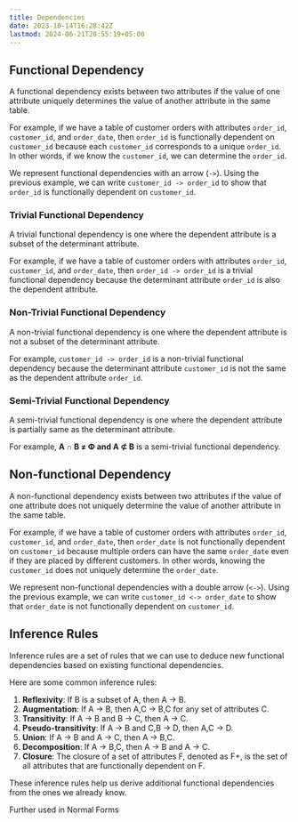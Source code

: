 ```yaml
---
title: Dependencies
date: 2023-10-14T16:28:42Z
lastmod: 2024-06-21T20:55:19+05:00
---
```


## Functional Dependency

A functional dependency exists between two attributes if the value of one attribute uniquely determines the value of another attribute in the same table.

For example, if we have a table of customer orders with attributes `order_id`, `customer_id`, and `order_date`, then `order_id` is functionally dependent on `customer_id` because each `customer_id` corresponds to a unique `order_id`. In other words, if we know the `customer_id`, we can determine the `order_id`.

We represent functional dependencies with an arrow (`->`). Using the previous example, we can write `customer_id -> order_id` to show that `order_id` is functionally dependent on `customer_id`.

### Trivial Functional Dependency

A trivial functional dependency is one where the dependent attribute is a subset of the determinant attribute.

For example, if we have a table of customer orders with attributes `order_id`, `customer_id`, and `order_date`, then `order_id -> order_id` is a trivial functional dependency because the determinant attribute `order_id` is also the dependent attribute.

### Non-Trivial Functional Dependency

A non-trivial functional dependency is one where the dependent attribute is not a subset of the determinant attribute.

For example, `customer_id -> order_id` is a non-trivial functional dependency because the determinant attribute `customer_id` is not the same as the dependent attribute `order_id`.

### Semi-Trivial Functional Dependency

A semi-trivial functional dependency is one where the dependent attribute is partially same as the determinant attribute.

For example, **A ∩ B ≠ Φ and A ⊄ B**  is a semi-trivial functional dependency.

## Non-functional Dependency

A non-functional dependency exists between two attributes if the value of one attribute does not uniquely determine the value of another attribute in the same table.

For example, if we have a table of customer orders with attributes `order_id`, `customer_id`, and `order_date`, then `order_date` is not functionally dependent on `customer_id` because multiple orders can have the same `order_date` even if they are placed by different customers. In other words, knowing the `customer_id` does not uniquely determine the `order_date`.

We represent non-functional dependencies with a double arrow (`<->`). Using the previous example, we can write `customer_id <-> order_date` to show that `order_date` is not functionally dependent on `customer_id`.

## Inference Rules

Inference rules are a set of rules that we can use to deduce new functional dependencies based on existing functional dependencies.

Here are some common inference rules:

1. **Reflexivity**: If B is a subset of A, then A <span>&rarr;</span> B.
2. **Augmentation**: If A <span>&rarr;</span> B, then A,C <span>&rarr;</span> B,C for any set of attributes C.
3. **Transitivity**: If A <span>&rarr;</span> B and B <span>&rarr;</span> C, then A <span>&rarr;</span> C.
4. **Pseudo-transitivity**: If A <span>&rarr;</span> B and C,B <span>&rarr;</span> D, then A,C <span>&rarr;</span> D.
5. **Union**: If A <span>&rarr;</span> B and A <span>&rarr;</span> C, then A <span>&rarr;</span> B,C.
6. **Decomposition**: If A <span>&rarr;</span> B,C, then A <span>&rarr;</span> B and A <span>&rarr;</span> C.
7. **Closure**: The closure of a set of attributes F, denoted as F+, is the set of all attributes that are functionally dependent on F.

These inference rules help us derive additional functional dependencies from the ones we already know.

Further used in Normal Forms
